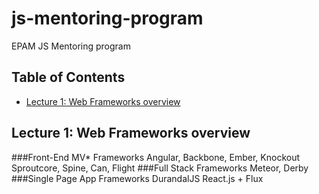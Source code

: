 # js-mentoring-program
EPAM JS Mentoring program

## Table of Contents
- [Lecture 1: Web Frameworks overview](#lecture1)

## <a name="lecture1"> Lecture 1: Web Frameworks overview
###Front-End MV* Frameworks
Angular, Backbone, Ember, Knockout
Sproutcore, Spine, Can, Flight
###Full Stack Frameworks
Meteor, Derby
###Single Page App Frameworks
DurandalJS
React.js + Flux